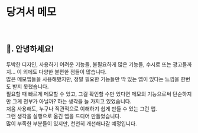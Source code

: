 # 당겨서 메모
&nbsp;
</br>


## 🙋. 안녕하세요!

투박한 디자인, 사용하기 어려운 기능들, 불필요하게 많은 기능들, 수시로 뜨는 광고들까지... 이 외에도 다양한 불편한 점들이 많습니다.</br>
많은 메모앱들을 사용해봤지만, 정말 필요한 기능들만 딱 있는 앱이 있다는 느낌을 한번도 받지 못했습니다.</br>
필요할 때 빠르게 메모할 수 있고, 그걸 확인할 수만 있다면 메모의 기능으로써 단순하지만 그게 전부가 아닐까? 하는 생각을 늘 가지고 있었습니다.</br>
처음 사용해도, 누구나 직관적으로 이해하기 쉽게 만들 수 있는 그런 앱.</br>
그런 생각을 실행으로 옮긴 앱을 드디어 만들었습니다.</br>
많이 부족한 부분들이 있지만, 천천히 개선해나갈 예정입니다.</br>
&nbsp;
</br>
</br>



